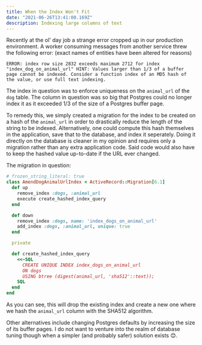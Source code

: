 ```yaml
---
title: When the Index Won't Fit
date: "2021-06-26T13:41:00.169Z"
description: Indexing large columns of text
---
```


Recently at the ol' day job a strange error cropped up in our production environment. A worker consuming messages from another service threw the following error: (exact names of entities have been altered for reasons)

```
ERROR: index row size 2832 exceeds maximum 2712 for index "index_dog_on_animal_url" HINT: Values larger than 1/3 of a buffer page cannot be indexed. Consider a function index of an MD5 hash of the value, or use full text indexing.
```

The index in question was to enforce uniqueness on the `animal_url` of the `dog` table. The column in question was so big that Postgres could no longer index it as it exceeded 1/3 of the size of a Postgres buffer page.

To remedy this, we simply created a migration for the index to be created on a hash of the `animal_url` in order to drastically reduce the length of the string to be indexed. Alternatively, one could compute this hash themselves in the application, save that to the database, and index it seperately. Doing it directly on the database is cleaner in my opinion and requires only a migration rather than any extra application code. Said code would also have to keep the hashed value up-to-date if the URL ever changed.

The migration in question:

```ruby
# frozen_string_literal: true
class AmendDogAnimalUrlIndex < ActiveRecord::Migration[6.1]
  def up
    remove_index :dogs, :animal_url
    execute create_hashed_index_query
  end

  def down
    remove_index :dogs, name: 'index_dogs_on_animal_url'
    add_index :dogs, :animal_url, unique: true
  end

  private

  def create_hashed_index_query
    <<~SQL
      CREATE UNIQUE INDEX index_dogs_on_animal_url
      ON dogs
      USING btree (digest(animal_url, 'sha512'::text));
    SQL
  end
end
```

As you can see, this will drop the existing index and create a new one where we hash the `animal_url` column with the SHA512 algorithm.

Other alternatives include changing Postgres defaults by increasing the size of its buffer pages. I do not want to venture into the realm of database tuning though when a simpler (and probably safer) solution exists 😊.
